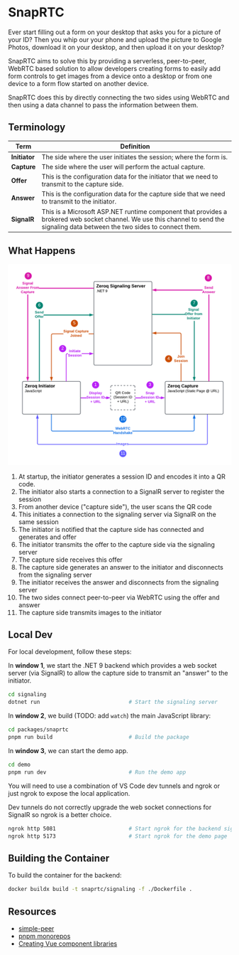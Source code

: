 # SnapRTC

Ever start filling out a form on your desktop that asks you for a picture of your ID?  Then you whip our your phone and upload the picture to Google Photos, download it on your desktop, and then upload it on your desktop?

SnapRTC aims to solve this by providing a serverless, peer-to-peer, WebRTC based solution to allow developers creating forms to easily add form controls to get images from a device onto a desktop or from one device to a form flow started on another device.

SnapRTC does this by directly connecting the two sides using WebRTC and then using a data channel to pass the information between them.

## Terminology

|Term|Definition|
|--|--|
|**Initiator**|The side where the user initiates the session; where the form is.|
|**Capture**|The side where the user will perform the actual capture.|
|**Offer**|This is the configuration data for the initiator that we need to transmit to the capture side.|
|**Answer**|This is the configuration data for the capture side that we need to transmit to the initiator.|
|**SignalR**|This is a Microsoft ASP.NET runtime component that provides a brokered web socket channel.  We use this channel to send the signaling data between the two sides to connect them.|

## What Happens

![](/assets/zeroq-flow.png)

1. At startup, the initiator generates a session ID and encodes it into a QR code.
2. The initiator also starts a connection to a SignalR server to register the session
3. From another device ("capture side"), the user scans the QR code
4. This initiates a connection to the signaling server via SignalR on the same session
5. The initiator is notified that the capture side has connected and generates and offer
6. The initiator transmits the offer to the capture side via the signaling server
7. The capture side receives this offer
8. The capture side generates an answer to the initiator and disconnects from the signaling server
9. The initiator receives the answer and disconnects from the signaling server
10. The two sides connect peer-to-peer via WebRTC using the offer and answer
11. The capture side transmits images to the initiator

## Local Dev

For local development, follow these steps:

In **window 1**, we start the .NET 9 backend which provides a web socket server (via SignalR) to allow the capture side to transmit an "answer" to the initiator.

```bash
cd signaling
dotnet run                            # Start the signaling server
```

In **window 2**, we build (TODO: add `watch`) the main JavaScript library:

```bash
cd packages/snaprtc
pnpm run build                        # Build the package
```

In **window 3**, we can start the demo app.

```bash
cd demo
pnpm run dev                          # Run the demo app
```

You will need to use a combination of VS Code dev tunnels and ngrok or just ngrok to expose the local application.

Dev tunnels do not correctly upgrade the web socket connections for SignalR so ngrok is a better choice.

```bash
ngrok http 5081                       # Start ngrok for the backend signaling server
ngrok http 5173                       # Start ngrok for the demo page
```

## Building the Container

To build the container for the backend:

```bash
docker buildx build -t snaprtc/signaling -f ./Dockerfile .
```

## Resources

- [simple-peer](https://github.com/feross/simple-peer)
- [pnpm monorepos](https://dev.to/vinomanick/create-a-monorepo-using-pnpm-workspace-1ebn)
- [Creating Vue component libraries](https://www.matijanovosel.com/blog/making-and-publishing-components-with-vue-3-and-vite)
